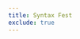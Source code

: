 ```yaml
---
title: Syntax Fest
exclude: true
---
```


<head>
    <script type="text/javascript" src="https://cdn.jsdelivr.net/gh/pcooksey/bibtex-js@1.0.0/src/bibtex_js.min.js"></script>
</head>

<body>
    <bibtex src="syntax_fest.bib"></bibtex>
    <div id="bibtex_display"></div>
</body>